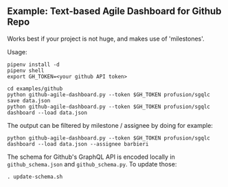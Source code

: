 Example: Text-based Agile Dashboard for Github Repo
---------------------


Works best if your project is not huge, and makes use of 'milestones'.

Usage:

```
pipenv install -d
pipenv shell
export GH_TOKEN=<your github API token>

cd examples/github
python github-agile-dashboard.py --token $GH_TOKEN profusion/sgqlc save data.json
python github-agile-dashboard.py --token $GH_TOKEN profusion/sgqlc dashboard --load data.json

```

The output can be filtered by milestone / assignee by doing for example:

```
python github-agile-dashboard.py --token $GH_TOKEN profusion/sgqlc dashboard --load data.json --assignee barbieri
```

The schema for Github's GraphQL API is encoded locally in `github_schema.json` and `github_schema.py`. To
update those:

```
. update-schema.sh
```
